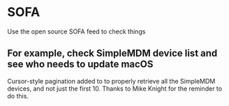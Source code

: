# SOFA
Use the open source SOFA feed to check things

## For example, check SimpleMDM device list and see who needs to update macOS

Cursor-style pagination added to to properly retrieve all the SimpleMDM devices, and not just the first 10. Thanks to Mike Knight for the reminder to do this.
